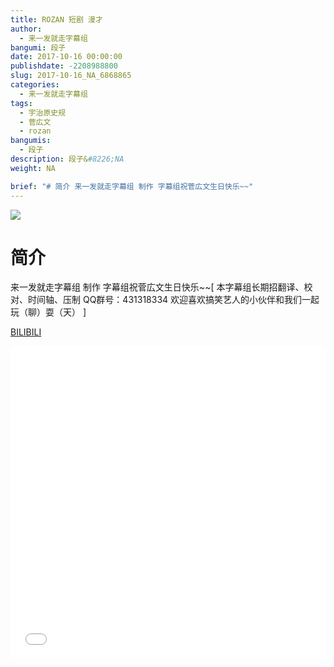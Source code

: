 ```yaml
---
title: ROZAN 短剧 漫才
author: 
  - 来一发就走字幕组
bangumi: 段子
date: 2017-10-16 00:00:00
publishdate: -2208988800
slug: 2017-10-16_NA_6868865
categories: 
  - 来一发就走字幕组
tags: 
  - 宇治原史规
  - 菅広文
  - rozan
bangumis: 
  - 段子
description: 段子&#8226;NA
weight: NA

brief: "# 简介 来一发就走字幕组 制作 字幕组祝菅広文生日快乐~~"
---
```


![](https://i.imgur.com/FTQT8vk.jpg)

# 简介  
来一发就走字幕组 制作 字幕组祝菅広文生日快乐~~[ 本字幕组长期招翻译、校对、时间轴、压制   QQ群号：431318334 欢迎喜欢搞笑艺人的小伙伴和我们一起玩（聊）耍（天） ]

  [BILIBILI](https://www.bilibili.com/video/av6868865/)


<div class="vcontainer">  <iframe class='video' src="//www.bilibili.com/blackboard/player.html?aid=6868865" width="100%" height="500" frameborder="0" allowfullscreen="allowfullscreen"></iframe></div>
